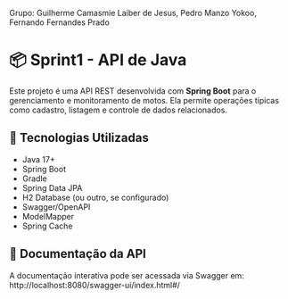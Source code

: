 Grupo:
Guilherme Camasmie Laiber de Jesus, Pedro Manzo Yokoo, Fernando Fernandes Prado

# 📦 Sprint1 - API de Java

Este projeto é uma API REST desenvolvida com **Spring Boot** para o gerenciamento e monitoramento de motos. Ela permite operações típicas como cadastro, listagem e controle de dados relacionados.

## 🚀 Tecnologias Utilizadas

- Java 17+
- Spring Boot
- Gradle
- Spring Data JPA
- H2 Database (ou outro, se configurado)
- Swagger/OpenAPI
- ModelMapper
- Spring Cache

## 📄 Documentação da API

A documentação interativa pode ser acessada via Swagger em: http://localhost:8080/swagger-ui/index.html#/






